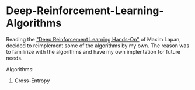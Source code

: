 # Deep-Reinforcement-Learning-Algorithms
Reading the ["Deep Reinforcement Learning Hands-On"](https://www.packtpub.com/big-data-and-business-intelligence/deep-reinforcement-learning-hands?utm_source=github&utm_medium=repository&utm_campaign=9781788834247) of Maxim Lapan, decided to reimplement some of the algorithms by my own. The reason was to familirize with the algorithms and have my own implentation for future needs.

Algorithms:
1. Cross-Entropy
